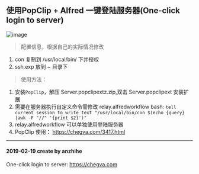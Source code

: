 ## 使用PopClip + Alfred 一键登陆服务器(One-click login to server)
![image](https://github.com/anzhihe/Efficient-office/blob/master/one-click-login-server/Alfred-Server-demo.gif)
> 配置信息，根据自己的实际情况修改
1. con 复制到 /usr/local/bin/ 下并授权
2. ssh.exp 放到 ~ 目录下
> 使用方法：
1. 安装`PopClip`，解压 Server.popclipextz.zip,双击 Server.popclipext 安装扩展
2. 需要在服务器执行自定义命令需修改 relay.alfredworkflow bash: `tell current session to write text "/usr/local/bin/con $(echo {query} |awk -F "//" '{print $2}')"`
3. relay.alfredworkflow 可以单独使用登陆服务器
4. PopClip 使用： https://chegva.com/3417.html

---

#### 2019-02-19 create by anzhihe
One-click login to server: https://chegva.com
